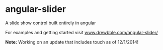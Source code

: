 angular-slider
==============

A slide show control built entirely in angular

For examples and getting started visit www.drewbble.com/angular-slider/


**Note:** Working on an update that includes touch as of 12/1/2014!
